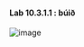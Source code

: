 #### Lab 10.3.1.1 : búið
![image](https://user-images.githubusercontent.com/114400552/212333508-1589f9e7-fbcd-4d4c-81ec-6d36852810f9.png)
####
####
####
####
####
####
####
####
####
####
####
####
####
####
####
####
####
####

